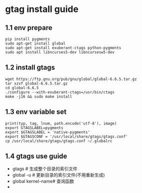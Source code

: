 # gtag install guide

## 1.1 env prepare
```shell
pip install pygments
sudo apt-get install global
sudo apt-get install exuberant-ctags python-pygments
sudo apt install libncurses5-dev libncursesw5-dev
```

## 1.2 install gtags
```shell
wget https://ftp.gnu.org/pub/gnu/global/global-6.6.5.tar.gz
tar xzvf global-6.6.5.tar.gz
cd global-6.6.5
./configure --with-exuberant-ctags=/usr/bin/ctags
make -j16 && sudo make install
```

## 1.3 env variable set
```shell
print(typ, tag, lnum, path.encode('utf-8'), image)
export GTAGSLABEL=pygments
export $GTAGSLABEL = 'native-pygments'
export $GTAGSCONF = '/usr/local/share/gtags/gtags.conf'
cp /usr/local/share/gtags/gtags.conf ~/.globalrc
```

## 1.4 gtags use guide
- gtags # 生成整个目录的索引文件
- global -u # 更新目录的索引文件(不用重新生成)  
- global kernel-name# 查询函数
- 
